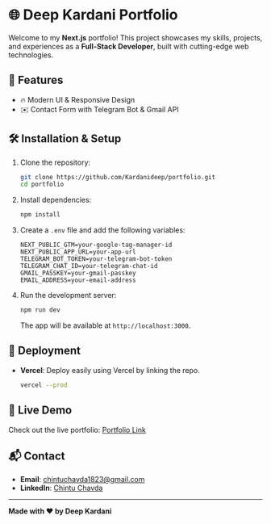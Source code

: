 # 🌐 Deep Kardani Portfolio

Welcome to my **Next.js** portfolio! This project showcases my skills, projects, and experiences as a **Full-Stack Developer**, built with cutting-edge web technologies.

## 📂 Features
- 🔥 Modern UI & Responsive Design
- ✉️ Contact Form with Telegram Bot & Gmail API

## 🛠️ Installation & Setup
1. Clone the repository:
   ```bash
   git clone https://github.com/Kardanideep/portfolio.git
   cd portfolio
   ```
2. Install dependencies:
   ```bash
   npm install
   ```
3. Create a `.env` file and add the following variables:
   ```env
   NEXT_PUBLIC_GTM=your-google-tag-manager-id
   NEXT_PUBLIC_APP_URL=your-app-url
   TELEGRAM_BOT_TOKEN=your-telegram-bot-token
   TELEGRAM_CHAT_ID=your-telegram-chat-id
   GMAIL_PASSKEY=your-gmail-passkey
   EMAIL_ADDRESS=your-email-address
   ```
4. Run the development server:
   ```bash
   npm run dev
   ```
   The app will be available at `http://localhost:3000`.

## 🚀 Deployment
- **Vercel**: Deploy easily using Vercel by linking the repo.
  ```bash
  vercel --prod
  ```

## 🔗 Live Demo
Check out the live portfolio: [Portfolio Link](https://deep-k-portfolio.vercel.app/)

## 📬 Contact
- **Email**: [chintuchavda1823@gmail.com](mailto:chintuchavda1823@gmail.com)
- **LinkedIn**: [Chintu Chavda](https://www.linkedin.com/in/chintu-chavda/)
  
---
**Made with ❤️ by Deep Kardani**
